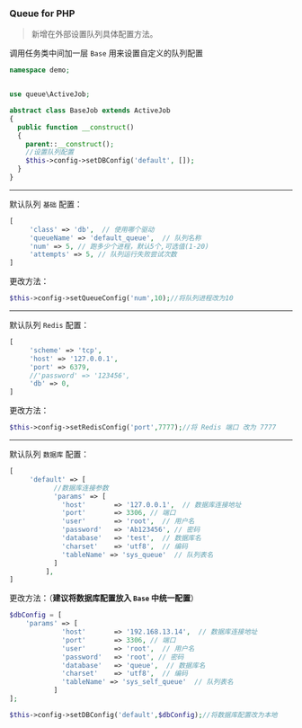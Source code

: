### Queue for PHP

> 新增在外部设置队列具体配置方法。

调用任务类中间加一层 `Base` 用来设置自定义的队列配置

```php
namespace demo;


use queue\ActiveJob;

abstract class BaseJob extends ActiveJob
{
  public function __construct()
  {
    parent::__construct();
    //设置队列配置
    $this->config->setDBConfig('default', []);
  }
}
```

---

默认队列 `基础` 配置：

```php
[
     'class' => 'db',  // 使用哪个驱动
     'queueName' => 'default_queue',  // 队列名称
     'num' => 5, // 跑多少个进程，默认5个,可选值(1-20)
     'attempts' => 5, // 队列运行失败尝试次数
]
```

更改方法：

```php
$this->config->setQueueConfig('num',10);//将队列进程改为10
```

---

默认队列 `Redis` 配置：

```php
[
     'scheme' => 'tcp',
     'host' => '127.0.0.1',
     'port' => 6379,
     //'password' => '123456',
     'db' => 0,
]
```

更改方法：

```php
$this->config->setRedisConfig('port',7777);//将 Redis 端口 改为 7777
```

---

默认队列 `数据库` 配置：

```php
[
     'default' => [
           //数据库连接参数
           'params' => [
             'host'       => '127.0.0.1',  // 数据库连接地址
             'port'       => 3306, // 端口
             'user'       => 'root',  // 用户名
             'password'   => 'Ab123456', // 密码
             'database'   => 'test',  // 数据库名
             'charset'    => 'utf8',  // 编码
             'tableName' => 'sys_queue'  // 队列表名
           ]
         ],
]
```

更改方法：（**建议将数据库配置放入 `Base` 中统一配置**）

```php
$dbConfig = [
    'params' => [
             'host'       => '192.168.13.14',  // 数据库连接地址
             'port'       => 3306, // 端口
             'user'       => 'root',  // 用户名
             'password'   => 'root', // 密码
             'database'   => 'queue',  // 数据库名
             'charset'    => 'utf8',  // 编码
             'tableName' => 'sys_self_queue'  // 队列表名
           ]
];

$this->config->setDBConfig('default',$dbConfig);//将数据库配置改为本地
```
